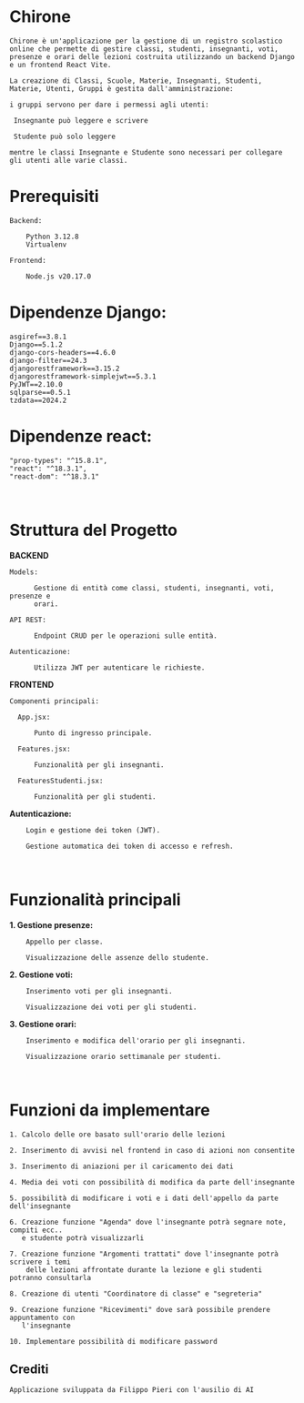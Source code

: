 <h1> Chirone </h1>

    Chirone è un'applicazione per la gestione di un registro scolastico online che permette di gestire classi, studenti, insegnanti, voti, presenze e orari delle lezioni costruita utilizzando un backend Django e un frontend React Vite.

    La creazione di Classi, Scuole, Materie, Insegnanti, Studenti, Materie, Utenti, Gruppi è gestita dall'amministrazione:

    i gruppi servono per dare i permessi agli utenti:

     Insegnante può leggere e scrivere

     Studente può solo leggere

    mentre le classi Insegnante e Studente sono necessari per collegare gli utenti alle varie classi.



<h1> Prerequisiti </h1>

    Backend:

        Python 3.12.8 
        Virtualenv
    
    Frontend:

        Node.js v20.17.0

<h1> Dipendenze Django: </h1>

    asgiref==3.8.1
    Django==5.1.2
    django-cors-headers==4.6.0
    django-filter==24.3
    djangorestframework==3.15.2
    djangorestframework-simplejwt==5.3.1
    PyJWT==2.10.0
    sqlparse==0.5.1
    tzdata==2024.2

<h1> Dipendenze react: </h1>

    "prop-types": "^15.8.1",
    "react": "^18.3.1",
    "react-dom": "^18.3.1"
    
<br>


<h1> Struttura del Progetto </h1>

  <b> BACKEND </B>

    Models: 

          Gestione di entità come classi, studenti, insegnanti, voti, presenze e 
          orari.

    API REST:

          Endpoint CRUD per le operazioni sulle entità.

    Autenticazione:

          Utilizza JWT per autenticare le richieste.

  <b> FRONTEND </B>

    Componenti principali:

      App.jsx: 

          Punto di ingresso principale.

      Features.jsx: 

          Funzionalità per gli insegnanti.

      FeaturesStudenti.jsx: 

          Funzionalità per gli studenti.

  <b> Autenticazione: </b>

        Login e gestione dei token (JWT).
        
        Gestione automatica dei token di accesso e refresh.

<br>

<h1> Funzionalità principali </h1>


  <b> 1. Gestione presenze: </b>

        Appello per classe.

        Visualizzazione delle assenze dello studente.


  <b> 2. Gestione voti: </b>

        Inserimento voti per gli insegnanti.

        Visualizzazione dei voti per gli studenti.


  <b> 3. Gestione orari: </b>

        Inserimento e modifica dell'orario per gli insegnanti. 

        Visualizzazione orario settimanale per studenti.

<br>

<h1> Funzioni da implementare </h1>

    1. Calcolo delle ore basato sull'orario delle lezioni 

    2. Inserimento di avvisi nel frontend in caso di azioni non consentite 

    3. Inserimento di aniazioni per il caricamento dei dati

    4. Media dei voti con possibilità di modifica da parte dell'insegnante

    5. possibilità di modificare i voti e i dati dell'appello da parte dell'insegnante

    6. Creazione funzione "Agenda" dove l'insegnante potrà segnare note, compiti ecc.. 
       e studente potrà visualizzarli

    7. Creazione funzione "Argomenti trattati" dove l'insegnante potrà scrivere i temi 
        delle lezioni affrontate durante la lezione e gli studenti potranno consultarla

    8. Creazione di utenti "Coordinatore di classe" e "segreteria" 

    9. Creazione funzione "Ricevimenti" dove sarà possibile prendere appuntamento con        
       l'insegnante

    10. Implementare possibilità di modificare password   
          

<h2> Crediti </h2>

    Applicazione sviluppata da Filippo Pieri con l'ausilio di AI








  
